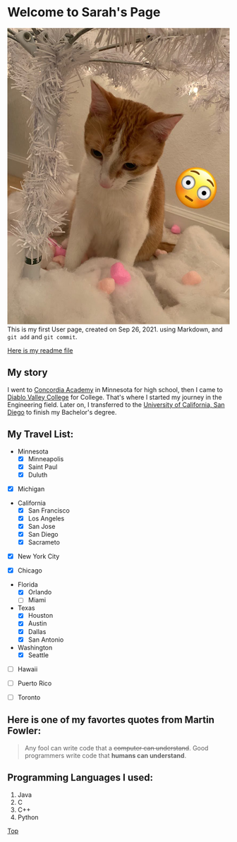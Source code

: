 # Welcome to Sarah's Page
![This is my cat](/IMG_5656.JPG)
This is my first User page, created on Sep 26, 2021. 
using Markdown, and `git add` and `git commit`. 

[Here is my readme file](/README.md)

## My story
I went to [Concordia Academy](https://www.concordiaacademy.com/) in Minnesota for high school,
 then I came to [Diablo Valley College](https://www.dvc.edu) for College. 
 That's where I started my journey in the Engineering field. 
 Later on, I transferred to the [University of California, San Diego](https://ucsd.edu) to finish my Bachelor's degree. 

## My Travel List:   
- Minnesota
    - [x] Minneapolis
    - [x] Saint Paul
    - [x] Duluth

- [x] Michigan

- California
     - [x] San Francisco
     - [x] Los Angeles
     - [x] San Jose
     - [x] San Diego
     - [x] Sacrameto

- [x] New York City

- [x] Chicago

- Florida
     - [x] Orlando
     - [ ] Miami

- Texas
     - [x] Houston
     - [x] Austin
     - [x] Dallas
     - [x] San Antonio

- Washington
     - [x] Seattle 
     
- [ ] Hawaii
- [ ] Puerto Rico
- [ ] Toronto


## Here is one of my favortes quotes from Martin Fowler:
> Any fool can write code that a ~~computer can understand~~. Good programmers write code that **humans can understand**.

## Programming Languages I used:
1. Java
2. C
3. C++
4. Python

[Top](#welcome-to-sarahs-page)



